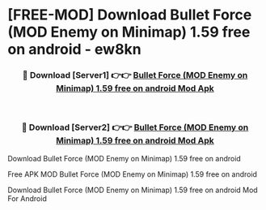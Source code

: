 # [FREE-MOD] Download Bullet Force (MOD Enemy on Minimap) 1.59 free on android - ew8kn


<div align="center">
<h3>🔴 Download [Server1] 👉👉 <a href="https://apk-comot.site?title=Bullet_Force_(MOD_Enemy_on_Minimap)_1.59_free_on_android">Bullet Force (MOD Enemy on Minimap) 1.59 free on android Mod Apk</a></h3><br>

<h3>🔴 Download [Server2] 👉👉 <a href="https://apk-comot.site?title=Bullet_Force_(MOD_Enemy_on_Minimap)_1.59_free_on_android">Bullet Force (MOD Enemy on Minimap) 1.59 free on android Mod Apk</a></h3>
</div>



Download Bullet Force (MOD Enemy on Minimap) 1.59 free on android 

Free APK MOD Bullet Force (MOD Enemy on Minimap) 1.59 free on android 

Download Bullet Force (MOD Enemy on Minimap) 1.59 free on android Mod For Android
